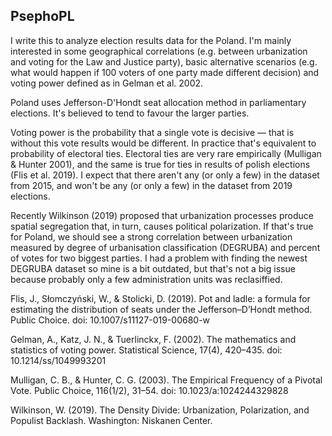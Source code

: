 ## PsephoPL

I write this to analyze election results data for the Poland. I'm mainly interested in some geographical correlations (e.g. between urbanization and voting for the Law and Justice party), basic alternative scenarios (e.g. what would happen if 100 voters of one party made different decision) and voting power defined as in Gelman et al. 2002.

Poland uses Jefferson-D'Hondt seat allocation method in parliamentary elections. It's believed to tend to favour the larger parties. 

Voting power is the probability that a single vote is decisive — that is without this vote results would be different. In practice that's equivalent to probability of electoral ties. Electoral ties are very rare empirically (Mulligan & Hunter 2001), and the same is true for ties in results of polish elections (Flis et al. 2019). I expect that there aren't any (or only a few) in the dataset from 2015, and won't be any (or only a few) in the dataset from 2019 elections. 

Recently Wilkinson (2019) proposed that urbanization processes produce spatial segregation that, in turn, causes political polarization. If that's true for Poland, we should see a strong correlation between urbanization measured by degree of urbanisation classification (DEGRUBA) and percent of votes for two biggest parties. I had a problem with finding the newest DEGRUBA dataset so mine is a bit outdated, but that's not a big issue because probably only a few administration units was reclasiffied. 


Flis, J., Słomczyński, W., & Stolicki, D. (2019). Pot and ladle: a formula for estimating the distribution of seats under the Jefferson–D’Hondt method. Public Choice. doi: 10.1007/s11127-019-00680-w

Gelman, A., Katz, J. N., & Tuerlinckx, F. (2002). The mathematics and statistics of voting power. Statistical Science, 17(4), 420–435. doi: 10.1214/ss/1049993201

Mulligan, C. B., & Hunter, C. G. (2003). The Empirical Frequency of a Pivotal Vote. Public Choice, 116(1/2), 31–54. doi: 10.1023/a:1024244329828

Wilkinson, W. (2019). The Density Divide: Urbanization, Polarization, and Populist Backlash. Washington: Niskanen Center.
